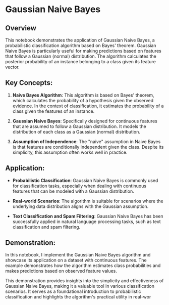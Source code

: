 # Gaussian Naive Bayes

## Overview

This notebook demonstrates the application of Gaussian Naive Bayes, a probabilistic classification algorithm based on Bayes' theorem. Gaussian Naive Bayes is particularly useful for making predictions based on features that follow a Gaussian (normal) distribution. The algorithm calculates the posterior probability of an instance belonging to a class given its feature vector.

## Key Concepts:

1. **Naive Bayes Algorithm**: This algorithm is based on Bayes' theorem, which calculates the probability of a hypothesis given the observed evidence. In the context of classification, it estimates the probability of a class given the features of an instance.

2. **Gaussian Naive Bayes**: Specifically designed for continuous features that are assumed to follow a Gaussian distribution. It models the distribution of each class as a Gaussian (normal) distribution.

3. **Assumption of Independence**: The "naive" assumption in Naive Bayes is that features are conditionally independent given the class. Despite its simplicity, this assumption often works well in practice.

## Application:

- **Probabilistic Classification**: Gaussian Naive Bayes is commonly used for classification tasks, especially when dealing with continuous features that can be modeled with a Gaussian distribution.

- **Real-world Scenarios**: The algorithm is suitable for scenarios where the underlying data distribution aligns with the Gaussian assumption.

- **Text Classification and Spam Filtering**: Gaussian Naive Bayes has been successfully applied in natural language processing tasks, such as text classification and spam filtering.

## Demonstration:

In this notebook, I implement the Gaussian Naive Bayes algorithm and showcase its application on a dataset with continuous features. The example demonstrates how the algorithm estimates class probabilities and makes predictions based on observed feature values.

This demonstration provides insights into the simplicity and effectiveness of Gaussian Naive Bayes, making it a valuable tool in various classification scenarios. It serves as a foundational introduction to probabilistic classification and highlights the algorithm's practical utility in real-wor
